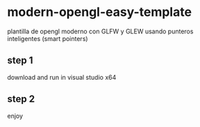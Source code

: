 # modern-opengl-easy-template
plantilla de opengl moderno con GLFW y GLEW usando punteros inteligentes (smart pointers)



  ## step 1 
  
  download and run in visual studio x64
  
  ## step 2
  
  enjoy
